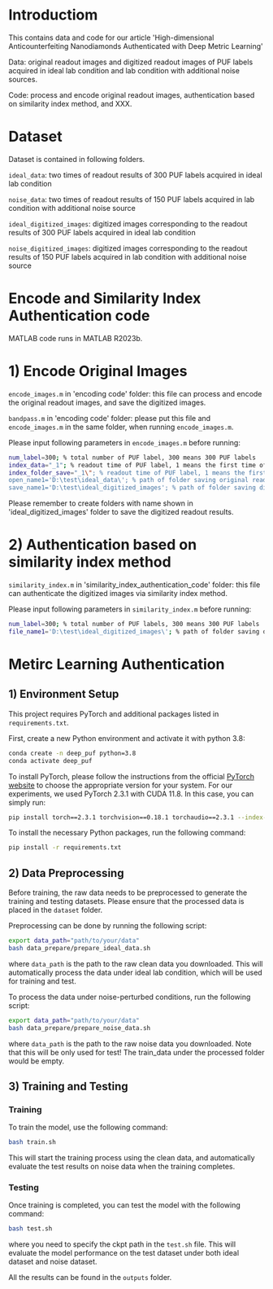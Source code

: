 # Introductiom
This contains data and code for our article 'High-dimensional Anticounterfeiting Nanodiamonds Authenticated with Deep Metric Learning'

Data: original readout images and digitized readout images of PUF labels acquired  in ideal lab condition and lab condition with additional noise sources.

Code: process and encode original readout images, authentication based on similarity index method, and XXX.

# Dataset
Dataset is contained in following folders.

`ideal_data`: two times of readout results of 300 PUF labels acquired in ideal lab condition

`noise_data`: two times of readout results of 150 PUF labels acquired in lab condition with additional noise source

`ideal_digitized_images`: digitized images corresponding to the readout results of 300 PUF labels acquired in ideal lab condition

`noise_digitized_images`: digitized images corresponding to the readout results of 150 PUF labels acquired in lab condition with additional noise source

# Encode and Similarity Index Authentication code
MATLAB code runs in MATLAB R2023b.
# 1) Encode Original Images
`encode_images.m` in 'encoding code' folder: this file can process and encode the original readout images, and save the digitized images.

`bandpass.m` in 'encoding code' folder: please put this file and `encode_images.m` in the same folder, when running `encode_images.m`.


Please input following parameters in `encode_images.m` before running:

```bash
num_label=300; % total number of PUF label, 300 means 300 PUF labels
index_data="_1"; % readout time of PUF label, 1 means the first time of readout results
index_folder_save="_1\"; % readout time of PUF label, 1 means the first time of readout results
open_name1='D:\test\ideal_data\'; % path of folder saving original readout results
save_name1='D:\test\ideal_digitized_images'; % path of folder saving digitized readout results
```

Please remember to create folders with name shown in 'ideal_digitized_images' folder to save the digitized readout results.

# 2) Authentication based on similarity index method
`similarity_index.m` in 'similarity_index_authentication_code' folder: this file can authenticate the digitized images via similarity index method.


Please input following parameters in `similarity_index.m` before running:

```bash
num_label=300; % total number of PUF labels, 300 means 300 PUF labels
file_name1='D:\test\ideal_digitized_images\'; % path of folder saving digitized readout results
```

# Metirc Learning Authentication
## 1) Environment Setup

This project requires PyTorch and additional packages listed in `requirements.txt`.

First, create a new Python environment and activate it with python 3.8:

```bash
conda create -n deep_puf python=3.8
conda activate deep_puf
```

To install PyTorch, please follow the instructions from the official [PyTorch website](https://pytorch.org/get-started/locally/) to choose the appropriate version for your system. For our experiments, we used PyTorch 2.3.1 with CUDA 11.8. In this case, you can simply run:
    
```bash
pip install torch==2.3.1 torchvision==0.18.1 torchaudio==2.3.1 --index-url https://download.pytorch.org/whl/cu118
```

To install the necessary Python packages, run the following command:

```bash
pip install -r requirements.txt
```

## 2) Data Preprocessing

Before training, the raw data needs to be preprocessed to generate the training and testing datasets. Please ensure that the processed data is placed in the `dataset` folder. 

Preprocessing can be done by running the following script:

```bash
export data_path="path/to/your/data"
bash data_prepare/prepare_ideal_data.sh 
```

where `data_path` is the path to the raw clean data you downloaded.
This will automatically process the data under ideal lab condition, which will be used for training and test.

To process the data under noise-perturbed conditions, run the following script:

```bash
export data_path="path/to/your/data"
bash data_prepare/prepare_noise_data.sh 
```

where `data_path` is the path to the raw noise data you downloaded.
Note that this will be only used for test! The train_data under the processed folder would be empty.

## 3) Training and Testing

### Training

To train the model, use the following command:

```bash
bash train.sh
```

This will start the training process using the clean data, and automatically evaluate the test results on noise data when the training completes.

### Testing

Once training is completed, you can test the model with the following command:

```bash
bash test.sh
```

where you need to specify the ckpt path in the `test.sh` file.
This will evaluate the model performance on the test dataset under both ideal dataset and noise dataset.

All the results can be found in the `outputs` folder.
